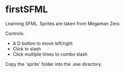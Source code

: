 # firstSFML
Learning SFML. Sprites are taken from Megaman Zero

Controls:
- A D button to move left/right
- Click to slash
- Click multiple times to combo slash

Copy the 'sprite' folder into the .exe directory.
